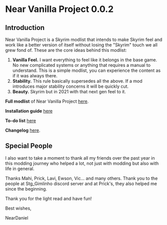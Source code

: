 # **Near Vanilla Project 0.0.2**

## **Introduction**

Near Vanilla Project is a Skyrim modlist that intends to make Skyrim feel and work like a better version of itself without losing the "Skyrim" touch we all grew fond of.
These are the core ideas behind this modlist:

1. **Vanilla Feel.** I want everything to feel like it belongs in the base game. No new complicated systems or anything that requires a manual to understand. This is a simple modlist, you can experience the content as if it was always there.
2. **Stability.** This rule basically supersedes all the above. If a mod introduces major stability concerns it will be quickly cut.
3. **Beauty.** Skyrim but in 2021 with that next gen feel to it.


**Full modlist** of Near Vanilla Project [here](https://github.com/neardaniel-pls/Near-Vanilla-Project/blob/main/modlist.md).

**Installation guide** [here](https://neardaniel-pls.github.io/Near-Vanilla-Project/)

**To-do list** [here](https://github.com/neardaniel-pls/Near-Vanilla-Project/blob/main/todo.md)

**Changelog** [here](https://github.com/neardaniel-pls/Near-Vanilla-Project/blob/main/changelog.md).


## Special People

I also want to take a moment to thank all my friends over the past year in this modding journey who helped a lot, not just with modding but also with life in general.

Thanks Mahi, Prick, Lavi, Ewson, Vic... and many others.
Thank you to the people at Stg_Gimlinho discord server and at Prick's, they also helped me since the beginning.


Thank you for the light read and have fun!

Best wishes,

NearDaniel
